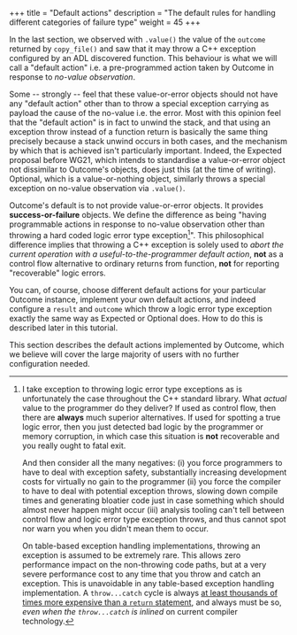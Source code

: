 +++
title = "Default actions"
description = "The default rules for handling different categories of failure type"
weight = 45
+++

In the last section, we observed with `.value()` the value of the `outcome` returned by `copy_file()`
and saw that it may throw a C++ exception configured by an ADL discovered function.
This behaviour is what we will call a "default action" i.e. a pre-programmed action taken by
Outcome in response to *no-value observation*.

Some -- strongly -- feel that these value-or-error objects should not have any
"default action" other than to throw a special exception carrying as payload the cause
of the no-value i.e. the error. Most with this opinion feel that the "default action" is in fact to unwind
the stack, and that using an exception throw instead of a function return is
basically the same thing precisely because a stack unwind occurs in both cases, and
the mechanism by which that is achieved isn't particularly important. Indeed, the Expected
proposal before WG21, which intends to standardise a value-or-error object not
dissimilar to Outcome's objects, does just this (at the time of writing). Optional,
which is a value-or-nothing object, similarly throws a special exception on
no-value observation via `.value()`.

Outcome's default is to not provide value-or-error objects. It provides **success-or-failure**
objects. We define the difference as being "having programmable actions in
response to no-value observation other than throwing a hard coded logic error type exception[^1]".
This philosophical difference implies that throwing a C++ exception is
solely used to *abort the current operation with a useful-to-the-programmer default action*,
**not** as a control flow alternative to ordinary returns from function, **not** for reporting "recoverable" logic errors.

You can, of course,
choose different default actions for your particular Outcome instance, implement your own
default actions, and indeed configure a `result` and `outcome` which throw a
logic error type exception exactly the same way as Expected or Optional does.
How to do this is described later in this tutorial.

This section describes the default actions implemented by Outcome, which
we believe will cover the large majority of users with no further configuration
needed.

[^1]: I take exception to throwing logic error type exceptions as is unfortunately the case throughout the C++ standard library. What *actual* value to the programmer do they deliver? If used as control flow, then there are **always** much superior alternatives. If used for spotting a true logic error, then you just detected bad logic by the programmer or memory corruption, in which case this situation is **not** recoverable and you really ought to fatal exit. <p>And then consider all the many negatives: (i) you force programmers to have to deal with exception safety, substantially increasing development costs for virtually no gain to the programmer (ii) you force the compiler to have to deal with potential exception throws, slowing down compile times and generating bloatier code just in case something which should almost never happen might occur (iii) analysis tooling can't tell between control flow and logic error type exception throws, and thus cannot spot nor warn you when you didn't mean them to occur.<p>On table-based exception handling implementations, throwing an exception is assumed to be extremely rare. This allows zero performance impact on the non-throwing code paths, but at a very severe performance cost to any time that you throw and catch an exception. This is unavoidable in any table-based exception handling implementation. A `throw...catch` cycle is always [at least thousands of times more expensive than a `return` statement](../../faq/#what-kind-of-performance-benefits-will-using-outcome-in-my-code-bring), and always must be so, *even when the `throw...catch` is inlined* on current compiler technology.
